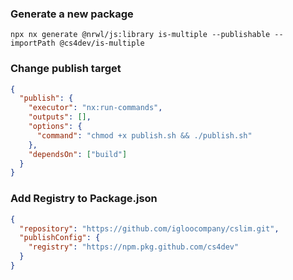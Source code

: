 ### Generate a new package

```
npx nx generate @nrwl/js:library is-multiple --publishable --importPath @cs4dev/is-multiple
```

### Change publish target

```json
{
  "publish": {
    "executor": "nx:run-commands",
    "outputs": [],
    "options": {
      "command": "chmod +x publish.sh && ./publish.sh"
    },
    "dependsOn": ["build"]
  }
}
```

### Add Registry to Package.json

```json
{
  "repository": "https://github.com/igloocompany/cslim.git",
  "publishConfig": {
    "registry": "https://npm.pkg.github.com/cs4dev"
  }
}
```
